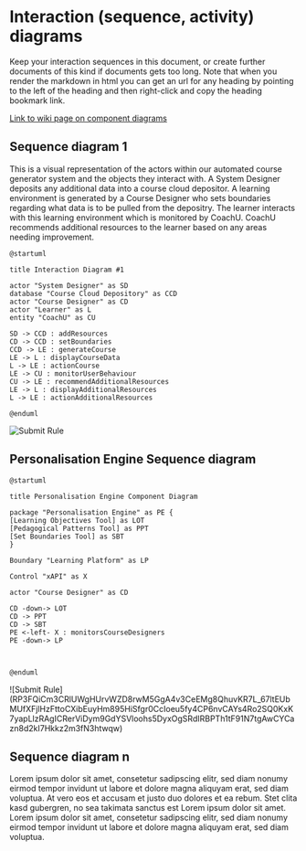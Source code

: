 # Interaction (sequence, activity) diagrams

Keep your interaction sequences in this document, or create further documents of this kind if documents gets too long. Note that when you render the markdown in html you can get an url for any heading by pointing to the left of the heading and then right-click and copy the heading bookmark link. 

[Link to wiki page on component diagrams](https://github.sydney.edu.au/crli/EDPC5022-2019/wiki/Sequence-Activity-Interaction-diagrams) 



## Sequence diagram  1

This is a visual representation of the actors within our automated course generator system and the objects they interact with. A System Designer deposits any additional data into a course cloud depositor. A learning environment is generated by a Course Designer who sets boundaries regarding what data is to be pulled from the depositry. The learner interacts with this learning environment which is monitored by CoachU. CoachU recommends additional resources to the learner based on any areas needing improvement. 

```
@startuml

title Interaction Diagram #1 

actor "System Designer" as SD
database "Course Cloud Depository" as CCD
actor "Course Designer" as CD
actor "Learner" as L
entity "CoachU" as CU 

SD -> CCD : addResources
CD -> CCD : setBoundaries
CCD -> LE : generateCourse
LE -> L : displayCourseData
L -> LE : actionCourse
LE -> CU : monitorUserBehaviour
CU -> LE : recommendAdditionalResources
LE -> L : displayAdditionalResources
L -> LE : actionAdditionalResources

@enduml
```

![Submit Rule](https://www.plantuml.com/plantuml/img/RP6nRiCm34HtVWNXp1swPYZIM1qAU8hX3s0jmX5WIO4e5_3VXwhgfcap2U2xEvwaWsHAUV4pG7PvPdmFcHEDsSM0nj6KoEFk6G5q5XCs_IgPFHeMDmLE3P9WRy1IfWyIngQDIzApdUDYLNQ9ujIuVWdRrcmvtxAxd1ljcD8sxO23TbkBXyRpKAM3LkeDFhsKKDmZMNjYqT2H1TfVG3WVun8i9LT8HTsRaebr1MMkLK1dXIYmJYuphNLkz6RG_PZgqznPjCiUVGpbdeDmElAPFfqgGCdcIpn6xpdOLsjTYQ3vrlVVweUYFnqUQU2W6_Gthm00)



## Personalisation Engine Sequence diagram 

```
@startuml

title Personalisation Engine Component Diagram

package "Personalisation Engine" as PE {
[Learning Objectives Tool] as LOT
[Pedagogical Patterns Tool] as PPT
[Set Boundaries Tool] as SBT
}

Boundary "Learning Platform" as LP 

Control "xAPI" as X 

actor "Course Designer" as CD

CD -down-> LOT
CD -> PPT
CD -> SBT
PE <-left- X : monitorsCourseDesigners
PE -down-> LP



@enduml
```

![Submit Rule] (RP3FQiCm3CRlUWgHUrvWZD8rwM5GgA4v3CeEMg8QhuvKR7L_67ltEUbMUfXFjlHzFttoCXibEuyHm895HiSfgr0CcIoeu5fy4CP6nvCAYs4Ro2SQ0KxK7yapLlzRAgICRerViDym9GdYSVloohs5DyxOgSRdIRBPTh1tF91N7tgAwCYCazn8d2kI7Hkkz2m3fN3htwqw)

## Sequence diagram n

Lorem ipsum dolor sit amet, consetetur sadipscing elitr, sed diam nonumy eirmod tempor invidunt ut labore et dolore magna aliquyam erat, sed diam voluptua. At vero eos et accusam et justo duo dolores et ea rebum. Stet clita kasd gubergren, no sea takimata sanctus est Lorem ipsum dolor sit amet. Lorem ipsum dolor sit amet, consetetur sadipscing elitr, sed diam nonumy eirmod tempor invidunt ut labore et dolore magna aliquyam erat, sed diam voluptua.
